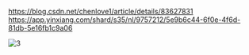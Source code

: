 https://blog.csdn.net/chenlove1/article/details/83627831  https://app.yinxiang.com/shard/s35/nl/9757212/5e9b6c44-6f0e-4f6d-81db-5e16fb1c9a06

![3](https://gitee.com/threecornerstones/ThreeCornerstones_Pic/raw/master/uPic/pUVUCR.png)